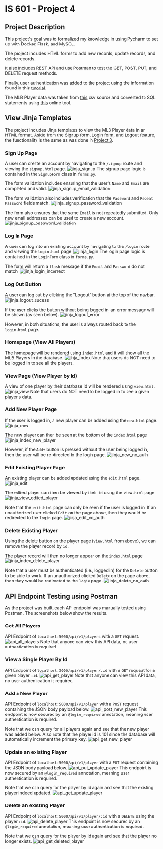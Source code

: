 # IS 601 - Project 4


## Project Description
This project's goal was to formalized my knowledge in using Pycharm to set up with Docker, Flask, and MySQL.

The project includes HTML forms to add new records, update records, and delete records.

It also includes REST API and use Postman to test the GET, POST, PUT, and DELETE request methods.

Finally, user authentication was added to the project using the information found in this [tutorial](https://hackersandslackers.com/flask-login-user-authentication).

The MLB Player data was taken from [this](https://people.sc.fsu.edu/~jburkardt/data/csv/csv.html) csv source and converted to SQL statements using [this](https://sqlizer.io/#/) online tool.



## View Jinja Templates
The project includes Jinja templates to view the MLB Player data in an HTML format. 
Aside from the Signup form, Login form, and Logout feature, the functionality is the same as was done in [Project 3](https://github.com/tomtom28/njit-is-601-project-3).

### Sign Up Page
A user can create an account by navigating to the `/signup` route and viewing the `signup.html` page.
![jinja_signup](screenshots/jinja_no_auth/jinja-signup-page.png)
The signup page logic is contained in the `SignupForm` class in `forms.py`.

The form validation includes ensuring that the user's `Name` and `Email` are completed and valid.
![jinja_signup_email_validation](screenshots/jinja_no_auth/jinja-signup-email-required.png)

The form validation also includes verification that the `Password` and `Repeat Password` fields match.
![jinja_signup_password_validation](screenshots/jinja_no_auth/jinja-signup-password-validation.png)

The form also ensures that the same `Email` is not repeatedly submitted. Only new email addresses can be used to create a new account.
![jinja_signup_password_validation](screenshots/jinja_no_auth/jinja-signup-repeat-email.png)


### Log In Page
A user can log into an existing account by navigating to the `/login` route and viewing the `login.html` page.
![jinja_login](screenshots/jinja_no_auth/jinja-login-page-error.png)
The login page logic is contained in the `LoginForm` class in `forms.py`.

The form will return a `flash` message if the `Email` and `Password` do not match.
![jinja_login_incorrect](screenshots/jinja_no_auth/jinja-login-email-pwd-incorrect.png)


### Log Out Button
A user can log out by clicking the "Logout" button at the top of the navbar.
![jinja_logout_sucess](screenshots/jinja_no_auth/jinja-login-page-success.png)

If the user clicks the button without being logged in, an error message will be shown (as seen below).
![jinja_logout_error](screenshots/jinja_no_auth/jinja-login-page-error.png)

However, in both situations, the user is always routed back to the `login.html` page.


### Homepage (View All Players)
The homepage will be rendered using `index.html` and it will show all the MLB Players in the database.
![jinja_index](screenshots/jinja_no_auth/jinja-index.png)
Note that users do NOT need to be logged in to see all the players.


### View Page (View Player by Id)
A view of one player by their database id will be rendered using `view.html`.
![jinja_view](screenshots/jinja_no_auth/jinja-view.png)
Note that users do NOT need to be logged in to see a given player's data.


### Add New Player Page
If the user is logged in, a new player can be added using the `new.html` page.
![jinja_new](screenshots/jinja_auth/jinja-new-player.png)

The new player can then be seen at the bottom of the `index.html` page
![jinja_index_new_player](screenshots/jinja_auth/jinja-index-new-player.png)

However, if the `Add+` button is pressed without the user being logged in, then the user will be re-directed to the login page.
![jinja_new_no_auth](screenshots/jinja_no_auth/jinja-login-page-error.png)


### Edit Existing Player Page
An existing player can be added updated using the `edit.html` page.
![jinja_edit](screenshots/jinja_auth/jinja-edit.png)

The edited player can then be viewed by their `id` using the `view.html` page
![jinja_view_edited_player](screenshots/jinja_auth/jinja-view-edit-player.png)

Note that the `edit.html` page can only be seen if the user is logged in. 
If an unauthorized user clicked `Edit` on the page above, then they would be redirected to the `login` page.
![jinja_edit_no_auth](screenshots/jinja_no_auth/jinja-login-page-error.png)


### Delete Existing Player
Using the delete button on the player page (`view.html` from above), we can remove the player record by `id`.

The player record will then no longer appear on the `index.html` page
![jinja_index_delete_player](screenshots/jinja_auth/jinja-delete-player.png)

Note that a user must be authenticated (i.e., logged in) for the `Delete` button to be able to work.
If an unauthorized clicked `Delete` on the page above, then they would be redirected to the `login` page.
![jinja_delete_no_auth](screenshots/jinja_no_auth/jinja-login-page-error.png)



## API Endpoint Testing using Postman
As the project was built, each API endpoint was manually tested using Postman. The screenshots below show the results.

### Get All Players
API Endpoint of `localhost:5000/api/v1/players` with a `GET` request.
![api_all_players](screenshots/postman/postman-get-all-players.png)
Note that anyone can view this API data, no user authentication is required.


### View a Single Player By Id
API Endpoint of `localhost:5000/api/v1/player/:id` with a `GET` request for a given player `:id`.
![api_get_player](screenshots/postman/postman-get-player.png)
Note that anyone can view this API data, no user authentication is required.


### Add a New Player
API Endpoint of `localhost:5000/api/v1/player` with a `POST` request containing the JSON body payload below.
![api_post_new_player](screenshots/postman/postman-post-new-player.png)
This endpoint is now secured by an `@login_required` annotation, meaning user authentication is required.

Note that we can query for all players again and see that the new player was added below.
Also note that the player id is 101 since the database will automatically increment the primary key.
![api_get_new_player](screenshots/postman/postman-get-new-player.png)


### Update an existing Player
API Endpoint of `localhost:5000/api/v1/player` with a `PUT` request containing the JSON body payload below.
![api_put_update_player](screenshots/postman/postman-put-update-player.png)
This endpoint is now secured by an `@login_required` annotation, meaning user authentication is required.

Note that we can query for the player by id again and see that the existing player indeed updated.
![api_get_update_player](screenshots/postman/postman-get-update-player.png)


### Delete an existing Player
API Endpoint of `localhost:5000/api/v1/player/:id` with a `DELETE` using the player `:id`.
![api_delete_player](screenshots/postman/postman-delete-player.png)
This endpoint is now secured by an `@login_required` annotation, meaning user authentication is required.

Note that we can query for the player by id again and see that the player no longer exists.
![api_get_deleted_player](screenshots/postman/postman-delete-get-no-player.png)

